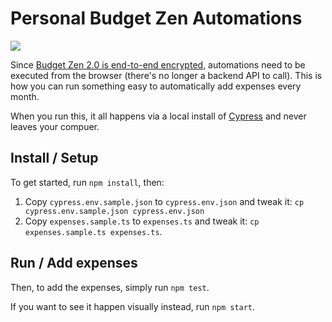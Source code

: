 # Personal Budget Zen Automations

[![](https://github.com/BrunoBernardino/budgetzen-web/workflows/Run%20Prettier/badge.svg)](https://github.com/BrunoBernardino/budgetzen-web/actions?workflow=Run+Prettier)

Since [Budget Zen 2.0 is end-to-end encrypted](https://budgetzen.net), automations need to be executed from the browser (there's no longer a backend API to call). This is how you can run something easy to automatically add expenses every month.

When you run this, it all happens via a local install of [Cypress](https://cypress.io) and never leaves your compuer.

## Install / Setup

To get started, run `npm install`, then:

1. Copy `cypress.env.sample.json` to `cypress.env.json` and tweak it: `cp cypress.env.sample.json cypress.env.json`
2. Copy `expenses.sample.ts` to `expenses.ts` and tweak it: `cp expenses.sample.ts expenses.ts`.

## Run / Add expenses

Then, to add the expenses, simply run `npm test`.

If you want to see it happen visually instead, run `npm start`.

